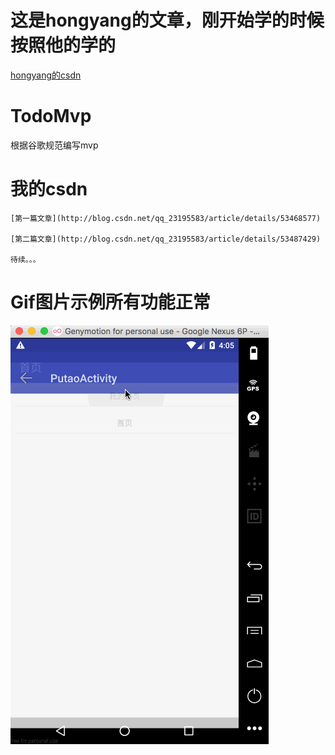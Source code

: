 # 这是hongyang的文章，刚开始学的时候按照他的学的
[hongyang的csdn](http://blog.csdn.net/lmj623565791/article/details/46596109)
# TodoMvp
根据谷歌规范编写mvp
# 我的csdn
    [第一篇文章](http://blog.csdn.net/qq_23195583/article/details/53468577)

    [第二篇文章](http://blog.csdn.net/qq_23195583/article/details/53487429)

    待续。。。
# Gif图片示例所有功能正常
![示例](https://github.com/1181631922/TodoMvp/blob/master/screenshots/mvp.gif)
